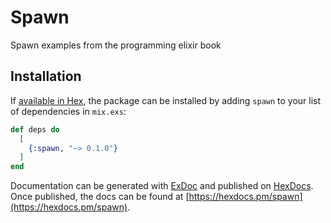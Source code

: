 # Spawn

Spawn examples from the programming elixir book

## Installation

If [available in Hex](https://hex.pm/docs/publish), the package can be installed
by adding `spawn` to your list of dependencies in `mix.exs`:

```elixir
def deps do
  [
    {:spawn, "~> 0.1.0"}
  ]
end
```

Documentation can be generated with [ExDoc](https://github.com/elixir-lang/ex_doc)
and published on [HexDocs](https://hexdocs.pm). Once published, the docs can
be found at [https://hexdocs.pm/spawn](https://hexdocs.pm/spawn).


